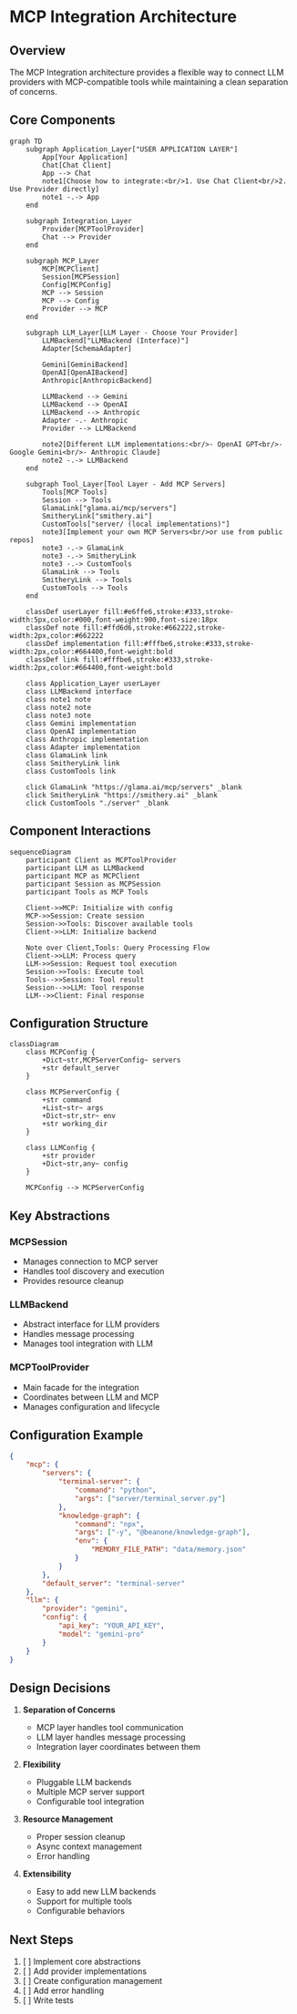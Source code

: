 # MCP Integration Architecture

## Overview

The MCP Integration architecture provides a flexible way to connect LLM providers with MCP-compatible tools while maintaining a clean separation of concerns.

## Core Components

```mermaid
graph TD
    subgraph Application_Layer["USER APPLICATION LAYER"]
        App[Your Application]
        Chat[Chat Client]
        App --> Chat
        note1[Choose how to integrate:<br/>1. Use Chat Client<br/>2. Use Provider directly]
        note1 -.-> App
    end

    subgraph Integration_Layer
        Provider[MCPToolProvider]
        Chat --> Provider
    end

    subgraph MCP_Layer
        MCP[MCPClient]
        Session[MCPSession]
        Config[MCPConfig]
        MCP --> Session
        MCP --> Config
        Provider --> MCP
    end

    subgraph LLM_Layer[LLM Layer - Choose Your Provider]
        LLMBackend["LLMBackend (Interface)"]
        Adapter[SchemaAdapter]
        
        Gemini[GeminiBackend]
        OpenAI[OpenAIBackend]
        Anthropic[AnthropicBackend]
        
        LLMBackend --> Gemini
        LLMBackend --> OpenAI
        LLMBackend --> Anthropic
        Adapter -.- Anthropic
        Provider --> LLMBackend
        
        note2[Different LLM implementations:<br/>- OpenAI GPT<br/>- Google Gemini<br/>- Anthropic Claude]
        note2 -.-> LLMBackend
    end

    subgraph Tool_Layer[Tool Layer - Add MCP Servers]
        Tools[MCP Tools]
        Session --> Tools
        GlamaLink["glama.ai/mcp/servers"]
        SmitheryLink["smithery.ai"]
        CustomTools["server/ (local implementations)"]
        note3[Implement your own MCP Servers<br/>or use from public repos]
        note3 -.-> GlamaLink
        note3 -.-> SmitheryLink
        note3 -.-> CustomTools
        GlamaLink --> Tools
        SmitheryLink --> Tools
        CustomTools --> Tools
    end

    classDef userLayer fill:#e6ffe6,stroke:#333,stroke-width:5px,color:#000,font-weight:900,font-size:18px
    classDef note fill:#ffd6d6,stroke:#662222,stroke-width:2px,color:#662222
    classDef implementation fill:#fffbe6,stroke:#333,stroke-width:2px,color:#664400,font-weight:bold
    classDef link fill:#fffbe6,stroke:#333,stroke-width:2px,color:#664400,font-weight:bold

    class Application_Layer userLayer
    class LLMBackend interface
    class note1 note
    class note2 note
    class note3 note
    class Gemini implementation
    class OpenAI implementation
    class Anthropic implementation
    class Adapter implementation
    class GlamaLink link
    class SmitheryLink link
    class CustomTools link

    click GlamaLink "https://glama.ai/mcp/servers" _blank
    click SmitheryLink "https://smithery.ai" _blank
    click CustomTools "./server" _blank
```

## Component Interactions

```mermaid
sequenceDiagram
    participant Client as MCPToolProvider
    participant LLM as LLMBackend
    participant MCP as MCPClient
    participant Session as MCPSession
    participant Tools as MCP Tools

    Client->>MCP: Initialize with config
    MCP->>Session: Create session
    Session->>Tools: Discover available tools
    Client->>LLM: Initialize backend
    
    Note over Client,Tools: Query Processing Flow
    Client->>LLM: Process query
    LLM->>Session: Request tool execution
    Session->>Tools: Execute tool
    Tools-->>Session: Tool result
    Session-->>LLM: Tool response
    LLM-->>Client: Final response
```

## Configuration Structure

```mermaid
classDiagram
    class MCPConfig {
        +Dict~str,MCPServerConfig~ servers
        +str default_server
    }
    
    class MCPServerConfig {
        +str command
        +List~str~ args
        +Dict~str,str~ env
        +str working_dir
    }
    
    class LLMConfig {
        +str provider
        +Dict~str,any~ config
    }
    
    MCPConfig --> MCPServerConfig
```

## Key Abstractions

### MCPSession
- Manages connection to MCP server
- Handles tool discovery and execution
- Provides resource cleanup

### LLMBackend
- Abstract interface for LLM providers
- Handles message processing
- Manages tool integration with LLM

### MCPToolProvider
- Main facade for the integration
- Coordinates between LLM and MCP
- Manages configuration and lifecycle

## Configuration Example

```json
{
    "mcp": {
        "servers": {
            "terminal-server": {
                "command": "python",
                "args": ["server/terminal_server.py"]
            },
            "knowledge-graph": {
                "command": "npx",
                "args": ["-y", "@beanone/knowledge-graph"],
                "env": {
                    "MEMORY_FILE_PATH": "data/memory.json"
                }
            }
        },
        "default_server": "terminal-server"
    },
    "llm": {
        "provider": "gemini",
        "config": {
            "api_key": "YOUR_API_KEY",
            "model": "gemini-pro"
        }
    }
}
```

## Design Decisions

1. **Separation of Concerns**
   - MCP layer handles tool communication
   - LLM layer handles message processing
   - Integration layer coordinates between them

2. **Flexibility**
   - Pluggable LLM backends
   - Multiple MCP server support
   - Configurable tool integration

3. **Resource Management**
   - Proper session cleanup
   - Async context management
   - Error handling

4. **Extensibility**
   - Easy to add new LLM backends
   - Support for multiple tools
   - Configurable behaviors

## Next Steps

1. [ ] Implement core abstractions
2. [ ] Add provider implementations
3. [ ] Create configuration management
4. [ ] Add error handling
5. [ ] Write tests 
